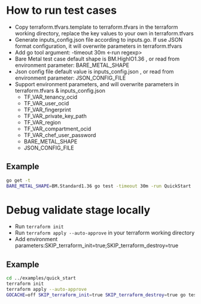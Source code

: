 # How to run test cases
- Copy terraform.tfvars.template to terraform.tfvars in the terraform working directory, replace the key values to your own in terraform.tfvars
- Generate inputs_config.json file according to inputs.go. If use JSON format configuration, it will overwrite parameters in terraform.tfvars
- Add go tool argument: -timeout 30m  <-run regexp>
- Bare Metal test case default shape is BM.HighIO1.36 , or read from environment parameter: BARE_METAL_SHAPE
- Json config file default value is inputs_config.json , or read from environment parameter: JSON_CONFIG_FILE
- Support environment parameters, and will overwrite parameters in terraform.tfvars & inputs_config.json
  - TF_VAR_tenancy_ocid
  - TF_VAR_user_ocid
  - TF_VAR_fingerprint
  - TF_VAR_private_key_path
  - TF_VAR_region
  - TF_VAR_compartment_ocid
  - TF_VAR_chef_user_password
  - BARE_METAL_SHAPE
  - JSON_CONFIG_FILE
## Example
```bash
go get -t
BARE_METAL_SHAPE=BM.Standard1.36 go test -timeout 30m -run QuickStart
```
# Debug validate stage locally
- Run ```terraform init```
- Run ```terraform apply --auto-approve``` in your terraform working directory
- Add environment parameters:SKIP_terraform_init=true;SKIP_terraform_destroy=true
## Example
```bash
cd ../examples/quick_start
terraform init
terraform apply --auto-approve
GOCACHE=off SKIP_terraform_init=true SKIP_terraform_destroy=true go test -timeout 30m -run QuickStart$
```
